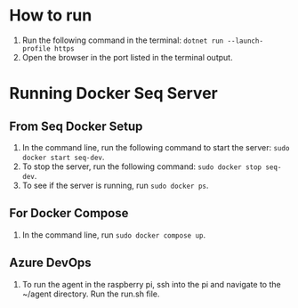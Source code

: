 # How to run
1. Run the following command in the terminal: `dotnet run --launch-profile https`   
2. Open the browser in the port listed in the terminal output.

# Running Docker Seq Server
## From Seq Docker Setup
1. In the command line, run the following command to start the server: `sudo docker start seq-dev`.
2. To stop the server, run the following command: `sudo docker stop seq-dev`.
3. To see if the server is running, run `sudo docker ps`.

## For Docker Compose 
1. In the command line, run `sudo docker compose up`.

## Azure DevOps

1. To run the agent in the raspberry pi, ssh into the pi and navigate to the ~/agent directory. Run the run.sh file.

